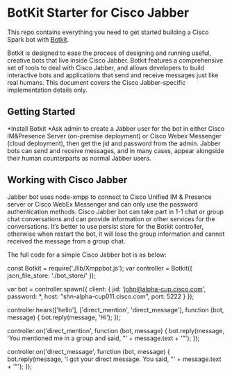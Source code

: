 
# **BotKit Starter for Cisco Jabber**

This repo contains everything you need to get started building a Cisco Spark bot with [Botkit](https://botkit.ai/).

Botkit is designed to ease the process of designing and running useful, creative bots that live inside Cisco Jabber.
Botkit features a comprehensive set of tools to deal with Cisco Jabber, and allows developers to build interactive bots and applications that send and receive messages just like real humans.
This document covers the Cisco Jabber-specific implementation details only.

## **Getting Started**

*Install Botkit
*Ask admin to create a Jabber user for the bot in either Cisco IM&Presence Server (on-premise deployment) or Cisco Webex Messenger (cloud deployment), then get the jid and password from the admin.
Jabber bots can send and receive messages, and in many cases, appear alongside their human counterparts as normal Jabber users.

## **Working with Cisco Jabber**
Jabber bot uses node-xmpp to connect to Cisco Unified IM & Presence server or Cisco WebEx Messenger and can only use the password authentication methods. Cisco Jabber bot can take part in 1-1 chat or group chat conversations and can provide information or other services for the conversations. It’s better to use persist store for the Botkit controller, otherwise when restart the bot, it will lose the group information and cannot received the message from a group chat.

The full code for a simple Cisco Jabber bot is as below:

const Botkit = require('./lib/Xmppbot.js');
var controller = Botkit({
    json_file_store: './bot_store/'
});

var bot = controller.spawn({
    client: {
        jid: ‘john@alpha-cup.cisco.com',
        password: *,
        host: "shn-alpha-cup011.cisco.com",
        port: 5222
    }
});

controller.hears(\['hello'\], \['direct_mention', 'direct_message'\], function (bot, message) {
    bot.reply(message, 'Hi');
});

controller.on('direct_mention', function (bot, message) {
    bot.reply(message, 'You mentioned me in a group and said, "' + message.text + '"');
});

controller.on('direct_message', function (bot, message) {
    bot.reply(message, 'I got your direct message. You said, "' + message.text + '"');
});

